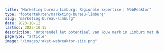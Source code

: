 ```yaml
---
title: "Marketing bureau Limburg: Regionale expertise | WebReaktor"
type: "footerteksten/marketing-bureau-limburg"
slug: "marketing-bureau-limburg"
date: 2023-10-12
lastmod: 2023-10-15
description: "Ontgrendel het potentieel van jouw merk in Limburg met de strategische aanpak van WebReaktor. Persoonlijk, professioneel en effectief."
pageType: "article"
image: "/images/raket-webreaktor-site.png"
---
```



